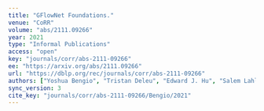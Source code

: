 ```yaml
---
title: "GFlowNet Foundations."
venue: "CoRR"
volume: "abs/2111.09266"
year: 2021
type: "Informal Publications"
access: "open"
key: "journals/corr/abs-2111-09266"
ee: "https://arxiv.org/abs/2111.09266"
url: "https://dblp.org/rec/journals/corr/abs-2111-09266"
authors: ["Yoshua Bengio", "Tristan Deleu", "Edward J. Hu", "Salem Lahlou", "Mo Tiwari", "Emmanuel Bengio"]
sync_version: 3
cite_key: "journals/corr/abs-2111-09266/Bengio/2021"
---
```

